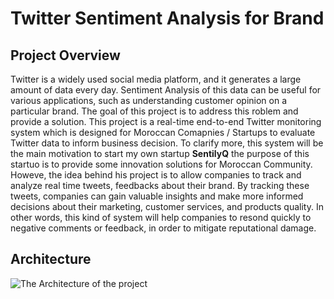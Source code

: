 # Twitter Sentiment Analysis for Brand

## Project Overview

Twitter is a widely used social media platform, and it generates a large amount of data every day. Sentiment Analysis of this data can be useful for various applications, such as understanding customer opinion on a particular brand. The goal of this project is to address this roblem and provide a solution. This project is a real-time end-to-end Twitter monitoring system which is designed for Moroccan Comapnies / Startups to evaluate Twitter data to inform business decision. To clarify more, this system will be the main motivation to start my own startup **SentilyQ** the purpose of this startuo is to provide some innovation solutions for Moroccan Community. Howeve, the idea behind his project is to allow companies to track and analyze real time tweets, feedbacks about their brand. By tracking these tweets, companies can gain valuable insights and make more informed decisions about their marketing, customer services, and products quality. In other words, this kind of system will help companies to resond quickly to negative comments or feedback, in order to mitigate reputational damage.

## Architecture

![The Architecture of the project]('https://alakhawayn365-my.sharepoint.com/:i:/g/personal/s_lamchoudi_aui_ma/ESZVDq6VdCREvrvehPd1lHEBVKPfjKxhiO-kPc_Pg1GxWg?e=mXcByr')
